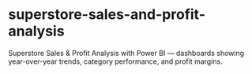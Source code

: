 # superstore-sales-and-profit-analysis
Superstore Sales &amp; Profit Analysis with Power BI — dashboards showing year-over-year trends, category performance, and profit margins.
